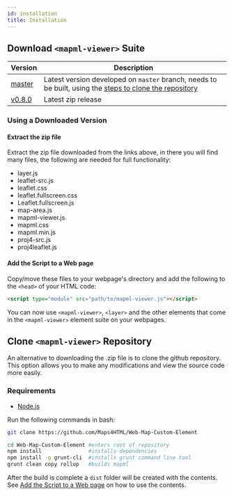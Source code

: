 ```yaml
---
id: installation
title: Installation
---
```


## Download `<mapml-viewer>` Suite

| Version | Description                                 |
|---------|---------------------------------------------|
| [master](https://github.com/Maps4HTML/Web-Map-Custom-Element/archive/master.zip)  | Latest version developed on `master` branch, needs to be built, using the [steps to clone the repository](/web-map-doc/docs/installation#clone-mapml-viewer-repository) |
| [v0.8.0](https://github.com/Maps4HTML/Web-Map-Custom-Element/archive/v0.8.0.zip)  | Latest zip release                          |

### Using a Downloaded Version

#### Extract the zip file

Extract the zip file downloaded from the links above, in there you will find many files, the following are needed for full functionality:

- layer.js
- leaflet-src.js
- leaflet.css
- leaflet.fullscreen.css
- Leaflet.fullscreen.js
- map-area.js
- mapml-viewer.js
- mapml.css
- mapml.min.js
- proj4-src.js
- proj4leaflet.js

#### Add the Script to a Web page

Copy/move these files to your webpage's directory and add the following to the `<head>` of your HTML code:

```html
<script type="module" src="path/to/mapml-viewer.js"></script>
```

You can now use `<mapml-viewer>`, `<layer>` and the other elements that come in the `<mapml-viewer>` element suite on your webpages.

## Clone `<mapml-viewer>` Repository

An alternative to downloading the .zip file is to clone the github repository. This option allows you to make any modifications and view the source code more easily.

### Requirements

- [Node.js](https://nodejs.org/en/download/)

Run the following commands in bash:

```bash
git clone https://github.com/Maps4HTML/Web-Map-Custom-Element
```

```bash
cd Web-Map-Custom-Element #enters root of repository
npm install               #installs dependencies
npm install -g grunt-cli  #installs grunt command line tool
grunt clean copy rollup   #builds mapml
```

After the build is complete a `dist` folder will be created with the contents.
See [Add the Script to a Web page](/web-map-doc/docs/installation#add-the-script-to-a-web-page) on how to use the contents.
